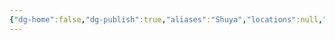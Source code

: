 ```yaml
---
{"dg-home":false,"dg-publish":true,"aliases":"Shuya","locations":null,"tag":null,"date":null,"title":"Shuya, Palekhsky","permalink":"/shuya-palekhsky/","dgHomeLink":true,"dgPassFrontmatter":true}
---
```


